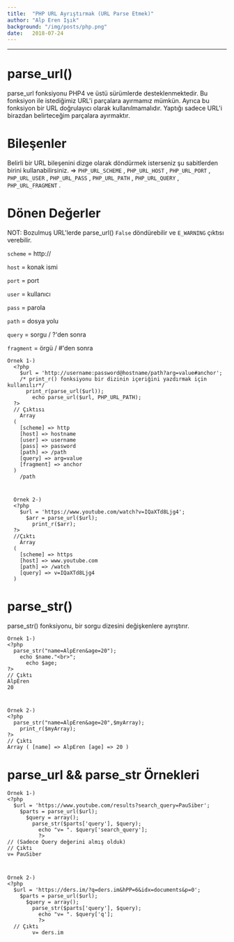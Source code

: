 ```yaml
---
title:  "PHP URL Ayrıştırmak (URL Parse Etmek)"
author: "Alp Eren Işık"
background: "/img/posts/php.png"
date:   2018-07-24
---
```


***


# parse_url()
  parse_url fonksiyonu PHP4 ve üstü sürümlerde desteklenmektedir. Bu fonksiyon ile istediğimiz URL'i parçalara ayırmamız mümkün. Ayrıca bu fonksiyon bir URL doğrulayıcı olarak kullanılmamalıdır. Yaptığı sadece URL'i birazdan belirteceğim parçalara ayırmaktır.

# Bileşenler
  Belirli bir URL bileşenini dizge olarak döndürmek isterseniz şu sabitlerden birini kullanabilirsiniz. => `PHP_URL_SCHEME` , `PHP_URL_HOST` , `PHP_URL_PORT` , `PHP_URL_USER` , `PHP_URL_PASS` , `PHP_URL_PATH` , `PHP_URL_QUERY` , `PHP_URL_FRAGMENT` .

# Dönen Değerler
  NOT: Bozulmuş URL'lerde parse_url() `False` döndürebilir ve `E_WARNING` çıktısı verebilir.

  `scheme` = http://

  `host` = konak ismi

  `port` = port

  `user` = kullanıcı

  `pass` = parola

  `path` = dosya yolu

  `query` = sorgu / ?'den sonra

  `fragment` = örgü / #'den sonra

    Örnek 1-)
      <?php
        $url = 'http://username:password@hostname/path?arg=value#anchor';
        /* print_r() fonksiyonu bir dizinin içeriğini yazdırmak için kullanılır*/
          print_r(parse_url($url));
            echo parse_url($url, PHP_URL_PATH);
      ?>
      // Çıktısı
        Array
      (
        [scheme] => http
        [host] => hostname
        [user] => username
        [pass] => password
        [path] => /path
        [query] => arg=value
        [fragment] => anchor
      )
        /path

#

      Örnek 2-)
      <?php
        $url = 'https://www.youtube.com/watch?v=IQaXTd8Ljg4';
          $arr = parse_url($url);
            print_r($arr);
      ?>
      //Çıktı
        Array
      (
        [scheme] => https
        [host] => www.youtube.com
        [path] => /watch
        [query] => v=IQaXTd8Ljg4
      )


# parse_str()
  parse_str() fonksiyonu, bir sorgu dizesini değişkenlere ayrıştırır.

    Örnek 1-)
    <?php
      parse_str("name=AlpEren&age=20");
        echo $name."<br>";
          echo $age;
    ?>
    // Çıktı
    AlpEren
    20

#

    Örnek 2-)
    <?php
      parse_str("name=AlpEren&age=20",$myArray);
        print_r($myArray);
    ?>
    // Çıktı
    Array ( [name] => AlpEren [age] => 20 )



# parse_url && parse_str Örnekleri

    Örnek 1-)
    <?php  
      $url = 'https://www.youtube.com/results?search_query=PauSiber';    
        $parts = parse_url($url);  
          $query = array();  
            parse_str($parts['query'], $query);  
              echo "v= ". $query['search_query'];  
              ?>
    // (Sadece Query değerini almış olduk)
    // Çıktı
    v= PauSiber           

#

    Örnek 2-)
    <?php  
      $url = 'https://ders.im/?q=ders.im&hPP=6&idx=documents&p=0';    
        $parts = parse_url($url);  
          $query = array();  
            parse_str($parts['query'], $query);  
              echo "v= ". $query['q'];  
              ?>
      // Çıktı
            v= ders.im
